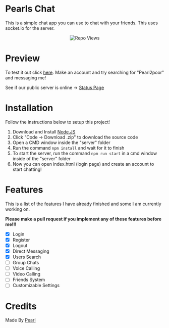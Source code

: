 # Pearls Chat

This is a simple chat app you can use to chat with your friends. This uses socket.io for the server.

<p align="center"> <img src="https://komarev.com/ghpvc/?username=whodoesntlikefatniggasfrlmfao9988&label=Repo%20views&color=brightgreen&style=plastic" alt="Repo Views" /> </p>

# Preview

To test it out click [here](http://pearlism.github.io). Make an account and try searching for "Pearl2poor" and messaging me!

See if our public server is online -> [Status Page](https://stats.uptimerobot.com/nOnoUR6JJA/796777651)

# Installation

Follow the instructions below to setup this project!

1. Download and Install [Node.JS](https://nodejs.org/)
2. Click "Code -> Download .zip" to download the source code
3. Open a CMD window inside the "server" folder
4. Run the command ``npm install`` and wait for it to finish
5. To start the server, run the command ``npm run start`` in a cmd window inside of the "server" folder
6. Now you can open index.html (login page) and create an account to start chatting!

# Features

This is a list of the features I have already finished and some I am currently working on.

 **Please make a pull request if you implement any of these features before me!!!** 

- [X] Login
- [X] Register
- [X] Logout
- [X] Direct Messaging
- [X] Users Search
- [ ] Group Chats
- [ ] Voice Calling
- [ ] Video Calling
- [ ] Friends System
- [ ] Customizable Settings

# Credits

Made By [Pearl](https://github.com/pearlism)
